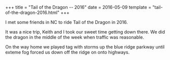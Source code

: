 +++
title = "Tail of the Dragon -- 2016"
date = 2016-05-09
template = "tail-of-the-dragon-2016.html"
+++

I met some friends in NC to ride Tail of the Dragon in 2016.

<!-- more -->

It was a nice trip, Keith and I took our sweet time getting down there. We did the dragon in the middle of the week when traffic was reasonable.

On the way home we played tag with storms up the blue ridge parkway until exteme fog forced us down off the ridge on onto highways.
